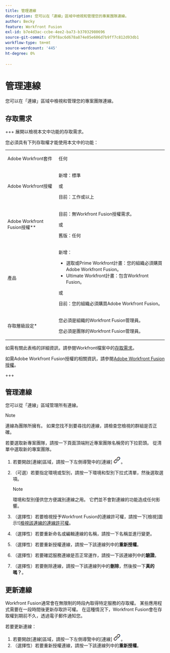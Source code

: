 ```yaml
---
title: 管理連線
description: 您可以在「連線」區域中檢視和管理您的專案團隊連線。
author: Becky
feature: Workfront Fusion
exl-id: b7e4d3ac-ccbe-4ee2-ba73-b37032980696
source-git-commit: d79f8ac6d678a874e05e606d7b9ff7c812d93db1
workflow-type: tm+mt
source-wordcount: '445'
ht-degree: 0%

---
```


# 管理連線

您可以在「連線」區域中檢視和管理您的專案團隊連線。

## 存取需求

+++ 展開以檢視本文中功能的存取需求。

您必須具有下列存取權才能使用本文中的功能：

<table style="table-layout:auto">
 <col> 
 <col> 
 <tbody> 
  <tr> 
   <td role="rowheader">Adobe Workfront套件 
   <td> <p>任何</p> </td> 
  </tr> 
  <tr data-mc-conditions=""> 
   <td role="rowheader">Adobe Workfront授權</td> 
   <td> <p>新增：標準</p><p>或</p><p>目前：工作或以上</p> </td> 
  </tr> 
  <tr> 
   <td role="rowheader">Adobe Workfront Fusion授權**</td> 
   <td>
   <p>目前：無Workfront Fusion授權需求。</p>
   <p>或</p>
   <p>舊版：任何 </p>
   </td> 
  </tr> 
  <tr> 
   <td role="rowheader">產品</td> 
   <td>
   <p>新增：</p> <ul><li>選取或Prime Workfront計畫：您的組織必須購買Adobe Workfront Fusion。</li><li>Ultimate Workfront計畫：包含Workfront Fusion。</li></ul>
   <p>或</p>
   <p>目前：您的組織必須購買Adobe Workfront Fusion。</p>
   </td> 
  </tr>
  <tr data-mc-conditions=""> 
   <td role="rowheader">存取層級設定*</td> 
   <td> 
     <p>您必須是組織的Workfront Fusion管理員。</p>
     <p>您必須是團隊的Workfront Fusion管理員。</p>
   </td> 
  </tr> 
   </td> 
  </tr> 
 </tbody> 
</table>

如需有關此表格的詳細資訊，請參閱Workfront檔案中的[存取需求](/help/workfront-fusion/references/licenses-and-roles/access-level-requirements-in-documentation.md)。

如需Adobe Workfront Fusion授權的相關資訊，請參閱[Adobe Workfront Fusion授權](/help/workfront-fusion/set-up-and-manage-workfront-fusion/licensing-operations-overview/license-automation-vs-integration.md)。

+++

## 管理連線

您可以從「連線」區域管理所有連線。

>[!NOTE]
>
>連線為團隊所擁有。 如果您找不到要尋找的連線，請檢查您檢視的群組是否正確。
>
>若要選取新專案團隊，請按一下頁面頂端附近專案團隊名稱旁的下拉箭頭。 從清單中選取新的專案團隊。

1. 若要開啟[連線]區域，請按一下左側導覽中的[連線] ![ [連線]圖示](assets/connections-icon.png)。
1. （可選）若要指定環境或型別，請按一下環境和型別下拉式清單，然後選取選項。

   >[!NOTE]
   >
   >環境和型別僅供您方便識別連線之用。 它們並不會對連線的功能造成任何影響。

1. （選擇性）若要檢視授予Workfront Fusion的連線許可權，請按一下[檢視]圖示![[檢視該連線的連線許可權](assets/view-connection-permissions.png)。
1. （選擇性）若要重新命名或編輯連線的名稱，請按一下名稱並進行變更。
1. （選擇性）若要重新授權連線，請按一下該連線列中的&#x200B;**重新授權**。
1. （選擇性）若要確認服務連線是否正常運作，請按一下該連線列中的&#x200B;**驗證**。
1. （選擇性）若要刪除連線，請按一下該連線列中的&#x200B;**刪除**，然後按一下&#x200B;**真的嗎？**。

## 更新連線

Workfront Fusion通常會在無限制的時段內取得特定服務的存取權。 某些應用程式需要在一段時間後更新存取許可權。 在這種情況下，Workfront Fusion會在存取權到期前不久，透過電子郵件通知您。

若要更新連線：

1. 若要開啟[連線]區域，請按一下左側導覽中的[連線] ![ [連線]圖示](assets/connections-icon.png)。
1. （選擇性）若要重新授權連線，請按一下該連線列中的&#x200B;**重新授權**。
